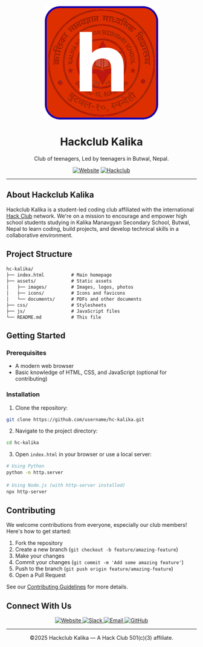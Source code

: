 <div align="center">
  <img src="assets/hack.png" alt="Hackclub Kalika Logo" width="300">
  <h1>Hackclub Kalika</h1>
  <p>Club of teenagers, Led by teenagers in Butwal, Nepal.</p>
  
  [![Website](https://img.shields.io/badge/Website-hckalika.vercel.app-blue)](https://hckalika.vercel.app/)
  [![Hackclub](https://img.shields.io/badge/Part%20of-Hack%20Club%20Network-ec3750)](https://hackclub.com)

</div>

---

## About Hackclub Kalika

Hackclub Kalika is a student-led coding club affiliated with the international [Hack Club](https://hackclub.com) network. We're on a mission to encourage and empower high school students studying in Kalika Manavgyan Secondary School, Butwal, Nepal to learn coding, build projects, and develop technical skills in a collaborative environment.

## Project Structure

```
hc-kalika/
├── index.html          # Main homepage
├── assets/             # Static assets
│   ├── images/         # Images, logos, photos
│   ├── icons/          # Icons and favicons
│   └── documents/      # PDFs and other documents
├── css/                # Stylesheets
├── js/                 # JavaScript files
└── README.md           # This file
```

## Getting Started

### Prerequisites

- A modern web browser
- Basic knowledge of HTML, CSS, and JavaScript (optional for contributing)

### Installation

1. Clone the repository:

```bash
git clone https://github.com/username/hc-kalika.git
```

2. Navigate to the project directory:

```bash
cd hc-kalika
```

3. Open `index.html` in your browser or use a local server:

```bash
# Using Python
python -m http.server

# Using Node.js (with http-server installed)
npx http-server
```

## Contributing

We welcome contributions from everyone, especially our club members! Here's how to get started:

1. Fork the repository
2. Create a new branch (`git checkout -b feature/amazing-feature`)
3. Make your changes
4. Commit your changes (`git commit -m 'Add some amazing feature'`)
5. Push to the branch (`git push origin feature/amazing-feature`)
6. Open a Pull Request

See our [Contributing Guidelines](CONTRIBUTING.md) for more details.

## Connect With Us

<div align="center">
  <a href="https://hckalika.vercel.app/">
    <img src="https://img.shields.io/badge/Website-Visit%20Us-blue?style=for-the-badge" alt="Website"/>
  </a>
  <a href="https://hackclub.slack.com/archives/C08TFQJ4TL7">
    <img src="https://img.shields.io/badge/Slack-Join%20Channel-4A154B?style=for-the-badge&logo=slack" alt="Slack"/>
  </a>
  <a href="mailto:contact@hckalika.com">
    <img src="https://img.shields.io/badge/Email-Contact%20Us-red?style=for-the-badge&logo=gmail" alt="Email"/>
  </a>
  <a href="https://github.com/prasoonkandel/hc-kalika">
    <img src="https://img.shields.io/badge/GitHub-Repository-181717?style=for-the-badge&logo=github" alt="GitHub"/>
  </a>
</div>

---

<div align="center">

  <p>&copy;2025 Hackclub Kalika — A Hack Club 501(c)(3) affiliate.</p>
</div>

